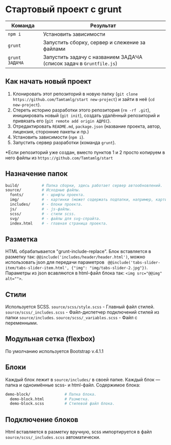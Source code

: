 # Стартовый проект с grunt

<table>
  <thead>
    <tr>
      <th>Команда</th>
      <th>Результат</th>
    </tr>
  </thead>
  <tbody>
    <tr>
      <td width="22%"><code>npm i</code></td>
      <td>Установить зависимости</td>
    </tr>
    <tr>
      <td><code>grunt</code></td>
      <td>Запустить сборку, сервер и слежение за файлами</td>
    </tr>
    <tr>
      <td><code>grunt ЗАДАЧА</code></td>
      <td>Запустить задачу с названием ЗАДАЧА (список задач в <code>Gruntfile.js</code>)</td>
    </tr>
  </tbody>
</table>



## Как начать новый проект

1. Клонировать этот репозиторий в новую папку (`git clone https://github.com/Tamtamlg/start new-project`) и зайти в неё (`cd new-project`).
2. Стереть историю разработки этого репозитория (`rm -rf .git`), инициировать новый (`git init`), создать удалённый репозиторий и привязать его (`git remote add origin АДРЕС`).
3. Отредактировать `README.md`, `package.json` (название проекта, автор, лицензия, сторонние пакеты и пр.)
4. Установить зависимости (`npm i`).
5. Запустить сервер разработки (команда `grunt`).

*Если репозиторий уже создан, вместо пунктов 1 и 2 просто копируем в него файлы из `https://github.com/Tamtamlg/start`



## Назначение папок

```bash
build/          # Папка сборки, здесь работает сервер автообновлений.
source/         # Исходные файлы.
  fonts/        # - шрифты проекта.
  img/          # - картинки (может содержать подпапки, например, картинки для главного слайдера и т.д.).
  includes/     # - блоки проекта.
  js/           # - js-файлы.
  scss/         # - стили scss.
  svg/          # - файлы для svg-спрайта.
  index.html    # - главная страница проекта.
```


## Разметка

HTML обрабатывается "grunt-include-replace".
Блок вставляется в разметку так: `@@include('includes/header/header.html')`, можно использовать json для передачи параметров ` @@include('tabs-slider-item/tabs-slider-item.html', {"img": "img/tabs-slider-2.jpg"})`. Параметры из json всавляются в html-файл блока так: `<img src="@@img" alt="">`.



## Стили

Используется SCSS.
`source/scss/style.scss` - Главный файл стилей.
`source/scss/_includes.scss` - Файл-диспетчер подключений стилей из папки `source/includes`.
`source/scss/_variables.scss` - Файл с переменными.



## Модульная сетка (flexbox)

По умолчанию используется Bootstrap v.4.1.1



## Блоки

Каждый блок лежит в `source/includes/` в своей папке. Каждый блок — папка и одноимённые scss- и html-файл.
Содержимое блока:

```bash
demo-block/               # Папка блока.
  demo-block.html         # Разметка.
  demo-block.scss         # Стилевой файл блока.
```


## Подключение блоков

Html вставляется в разметку вручную, scss импортируется в файл `source/scss/_includes.scss` автоматически.

